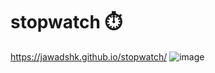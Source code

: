 # stopwatch :stopwatch:
https://jawadshk.github.io/stopwatch/
![image](https://user-images.githubusercontent.com/107758531/189108871-40da3fc1-3c3d-4d7e-821b-c86bcd601f6e.png)
